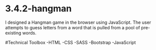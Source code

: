 # 3.4.2-hangman
I designed a Hangman game in the browser using JavaScript. The user attempts to guess letters from a word that is pulled from a pool of pre-existing words.

#Technical Toolbox
-HTML -CSS -SASS -Bootstrap -JavaScript
